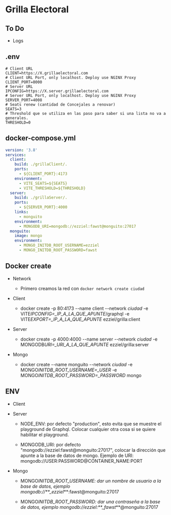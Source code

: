 # Grilla Electoral

## To Do

- Logs

## .env

```env
# Client URL
CLIENT=https://X.grillaelectoral.com
# Client URL Port, only localhost. Deploy use NGINX Proxy
CLIENT_PORT=8000
# Server URL
IPCONFIG=https://X.server.grillaelectoral.com
# Server URL Port, only localhost. Deploy use NGINX Proxy
SERVER_PORT=4008
# Seats renew (cantidad de Concejales a renovar)
SEATS=3
# Threshold que se utiliza en las paso para saber si una lista no va a generales.
THRESHOLD=0
```

## docker-compose.yml

```yaml
version: '3.8'
services:
  client:
    build: ./grillaClient/.
    ports:
      - ${CLIENT_PORT}:4173
    environment:
      - VITE_SEATS=${SEATS}
      - VITE_THRESHOLD=${THRESHOLD}
  server:
    build: ./grillaServer/.
    ports:
      - ${SERVER_PORT}:4000
    links:
      - monguito
    environment:
      - MONGODB_URI=mongodb://ezziel:fawst@monguito:27017
  monguito:
    image: mongo
    environment:
      - MONGO_INITDB_ROOT_USERNAME=ezziel
      - MONGO_INITDB_ROOT_PASSWORD=fawst
```

## Docker create

- Network

  - Primero creamos la red con `docker network create ciudad`

- Client

  - docker create -p 80:4173 --name client --network _ciudad_ -e VITE*IPCONFIG=\_IP_A_LA_QUE_APUNTE*/graphql -e VITE*EXPORT=\_IP_A_LA_QUE_APUNTE* ezziel/grilla:client

- Server

  - docker create -p 4000:4000 --name server --network _ciudad_ -e MONGODB*URI=\_URI_A_LA_QUE_APUNTE* ezziel/grilla:server

- Mongo

  - docker create --name monguito --network _ciudad_ -e MONGO*INITDB_ROOT_USERNAME=\_USER* -e MONGO*INITDB_ROOT_PASSWORD=\_PASSWORD* mongo

## ENV

- Client

- Server

  - NODE_ENV: por defecto "production", esto evita que se muestre el playground de Graphql. Colocar cualquier otra cosa si se quiere habilitar el playground.

  - MONGODB_URI: por defecto "mongodb://ezziel:fawst@monguito:27017", colocar la dirección que apunte a la base de datos de mongo.
    Ejemplo de URI: mongodb://USER:PASSWORD@CONTAINER_NAME:PORT

- Mongo

  - MONGO*INITDB_ROOT_USERNAME: dar un nombre de usuario a la base de datos, ejemplo mongodb://\*\*\_ezziel*\*\*:fawst@monguito:27017

  - MONGO*INITDB_ROOT_PASSWORD: dar una contraseña a la base de datos, ejemplo mongodb://ezziel:\*\*\_fawst*\*\*@monguito:27017
